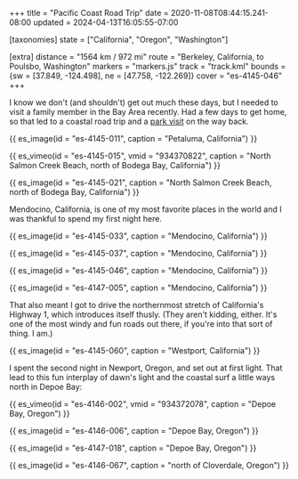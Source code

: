 +++
title = "Pacific Coast Road Trip"
date = 2020-11-08T08:44:15.241-08:00
updated = 2024-04-13T16:05:55-07:00

[taxonomies]
state = ["California", "Oregon", "Washington"]

[extra]
distance = "1564 km / 972 mi"
route = "Berkeley, California, to Poulsbo, Washington"
markers = "markers.js"
track = "track.kml"
bounds = {sw = [37.849, -124.498], ne = [47.758, -122.269]}
cover = "es-4145-046"
+++

I know we don't (and shouldn't) get out much these days, but I needed to visit a family member in the Bay Area recently. Had a few days to get home, so that led to a coastal road trip and a [park visit](https://146parks.blog/leadbetter-point/) on the way back.

<!-- more -->

{{ es_image(id = "es-4145-011", caption = "Petaluma, California") }}

{{ es_vimeo(id = "es-4145-015", vmid = "934370822", caption = "North Salmon Creek Beach, north of Bodega Bay, California") }}

{{ es_image(id = "es-4145-021", caption = "North Salmon Creek Beach, north of Bodega Bay, California") }}

Mendocino, California, is one of my most favorite places in the world and I was thankful to spend my first night here.

{{ es_image(id = "es-4145-033", caption = "Mendocino, California") }}

{{ es_image(id = "es-4145-037", caption = "Mendocino, California") }}

{{ es_image(id = "es-4145-046", caption = "Mendocino, California") }}

{{ es_image(id = "es-4147-005", caption = "Mendocino, California") }}

That also meant I got to drive the northernmost stretch of California's Highway 1, which introduces itself thusly. (They aren't kidding, either. It's one of the most windy and fun roads out there, if you're into that sort of thing. I am.)

{{ es_image(id = "es-4145-060", caption = "Westport, California") }}

I spent the second night in Newport, Oregon, and set out at first light. That lead to this fun interplay of dawn's light and the coastal surf a little ways north in Depoe Bay:

{{ es_vimeo(id = "es-4146-002", vmid = "934372078", caption = "Depoe Bay, Oregon") }}

{{ es_image(id = "es-4146-006", caption = "Depoe Bay, Oregon") }}

{{ es_image(id = "es-4147-018", caption = "Depoe Bay, Oregon") }}

{{ es_image(id = "es-4146-067", caption = "north of Cloverdale, Oregon") }}

